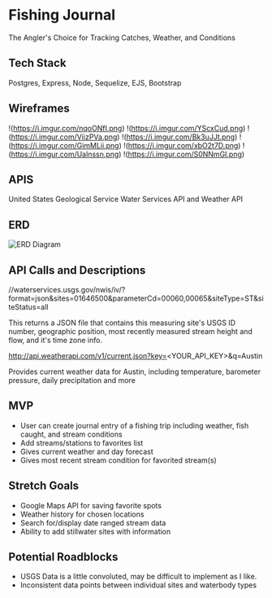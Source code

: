 # Fishing Journal
The Angler's Choice for Tracking Catches, Weather, and Conditions

## Tech Stack
Postgres, Express, Node, Sequelize, EJS, Bootstrap

## Wireframes
!(https://i.imgur.com/nqoONfI.png)
!(https://i.imgur.com/YScxCud.png)
!(https://i.imgur.com/ViizPVa.png)
!(https://i.imgur.com/Bk3uJJt.png)
!(https://i.imgur.com/GimMLii.png)
!(https://i.imgur.com/xbO2t7D.png)
!(https://i.imgur.com/Ualnssn.png)
!(https://i.imgur.com/S0NNmGI.png)

## APIS
United States Geological Service Water Services API and Weather API

## ERD
![ERD Diagram](https://i.imgur.com/HFAV5RG.png>)

## API Calls and Descriptions
//waterservices.usgs.gov/nwis/iv/?format=json&sites=01646500&parameterCd=00060,00065&siteType=ST&siteStatus=all

This returns a JSON file that contains this measuring site's USGS ID number, geographic position, most recently measured stream height and flow, and it's time zone info.

http://api.weatherapi.com/v1/current.json?key=<YOUR_API_KEY>&q=Austin

Provides current weather data for Austin, including temperature, barometer pressure, daily precipitation and more

## MVP
 - User can create journal entry of a fishing trip including weather, fish caught, and stream conditions
 - Add streams/stations to favorites list
 - Gives current weather and day forecast
 - Gives most recent stream condition for favorited stream(s)

## Stretch Goals
- Google Maps API for saving favorite spots
- Weather history for chosen locations
- Search for/display date ranged stream data
- Ability to add stillwater sites with information

## Potential Roadblocks

- USGS Data is a little convoluted, may be difficult to implement as I like.
- Inconsistent data points between individual sites and waterbody types